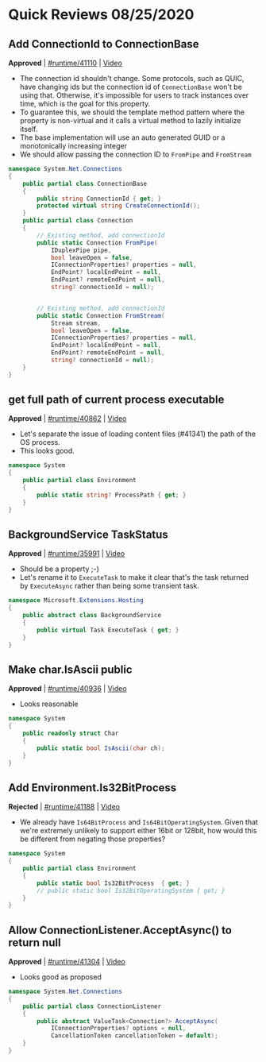 # Quick Reviews 08/25/2020

## Add ConnectionId to ConnectionBase

**Approved** | [#runtime/41110](https://github.com/dotnet/runtime/issues/41110#issuecomment-680176004) | [Video](https://www.youtube.com/watch?v=j8HB7GczxNQ&t=0h0m0s)

* The connection id shouldn't change. Some protocols, such as QUIC, have changing ids but the connection id of `ConnectionBase` won't be using that. Otherwise, it's impossible for users to track instances over time, which is the goal for this property.
* To guarantee this, we should the template method pattern where the property is non-virtual and it calls a virtual method to lazily initialize itself.
* The base implementation will use an auto generated GUID or a monotonically increasing integer
* We should allow passing the connection ID to `FromPipe` and `FromStream` 

```C#
namespace System.Net.Connections
{
    public partial class ConnectionBase
    {
        public string ConnectionId { get; }
        protected virtual string CreateConnectionId();
    }
    public partial class Connection
    {
        // Existing method, add connectionId
        public static Connection FromPipe(
            IDuplexPipe pipe,
            bool leaveOpen = false,
            IConnectionProperties? properties = null,
            EndPoint? localEndPoint = null,
            EndPoint? remoteEndPoint = null,
            string? connectionId = null);


        // Existing method, add connectionId
        public static Connection FromStream(
            Stream stream,
            bool leaveOpen = false,
            IConnectionProperties? properties = null,
            EndPoint? localEndPoint = null,
            EndPoint? remoteEndPoint = null,
            string? connectionId = null);
    }
}
```

## get full path of current process executable

**Approved** | [#runtime/40862](https://github.com/dotnet/runtime/issues/40862#issuecomment-680189514) | [Video](https://www.youtube.com/watch?v=j8HB7GczxNQ&t=0h41m48s)

* Let's separate the issue of loading content files (#41341) the path of the OS process.
* This looks good.

```C#
namespace System
{
    public partial class Environment
    {
        public static string? ProcessPath { get; }
    }
}
```

## BackgroundService TaskStatus

**Approved** | [#runtime/35991](https://github.com/dotnet/runtime/issues/35991#issuecomment-680203238) | [Video](https://www.youtube.com/watch?v=j8HB7GczxNQ&t=1h8m42s)

* Should be a property ;-)
* Let's rename it to `ExecuteTask` to make it clear that's the task returned by `ExecuteAsync` rather than being some transient task.

```C#
namespace Microsoft.Extensions.Hosting
{
    public abstract class BackgroundService
    {
        public virtual Task ExecuteTask { get; }
    }
}
```

## Make char.IsAscii public

**Approved** | [#runtime/40936](https://github.com/dotnet/runtime/issues/40936#issuecomment-680205179) | [Video](https://www.youtube.com/watch?v=j8HB7GczxNQ&t=1h34m44s)

* Looks reasonable

```C#
namespace System
{
    public readonly struct Char
    {
        public static bool IsAscii(char ch);
    }
}
```

## Add Environment.Is32BitProcess

**Rejected** | [#runtime/41188](https://github.com/dotnet/runtime/issues/41188#issuecomment-680208361) | [Video](https://www.youtube.com/watch?v=j8HB7GczxNQ&t=1h39m40s)

* We already have `Is64BitProcess` and `Is64BitOperatingSystem`. Given that we're extremely unlikely to support either 16bit or 128bit, how would this be different from negating those properties?

```C#
namespace System
{
    public partial class Environment
    {
        public static bool Is32BitProcess  { get; }
        // public static bool Is32BitOperatingSystem { get; }
    }
}
```

## Allow ConnectionListener.AcceptAsync() to return null

**Approved** | [#runtime/41304](https://github.com/dotnet/runtime/issues/41304#issuecomment-680213099) | [Video](https://www.youtube.com/watch?v=j8HB7GczxNQ&t=1h46m19s)

* Looks good as proposed

```C#
namespace System.Net.Connections
{
    public partial class ConnectionListener
    {
        public abstract ValueTask<Connection?> AcceptAsync(
            IConnectionProperties? options = null,
            CancellationToken cancellationToken = default);
    }
}
```

